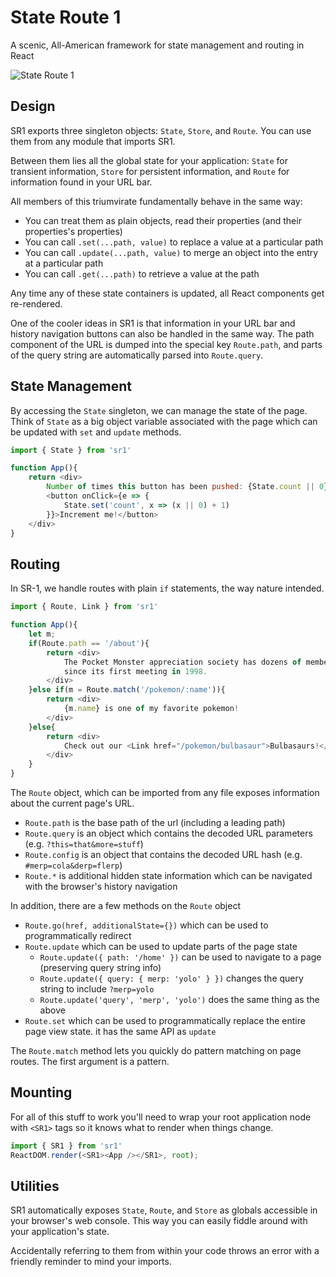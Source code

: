 # State Route 1

A scenic, All-American framework for state management and routing in React

![State Route 1](https://upload.wikimedia.org/wikipedia/commons/5/57/Pacific_Coast_Highway_Laguna_Beach.jpg)


## Design

SR1 exports three singleton objects: `State`, `Store`, and `Route`. You can use them from any module that imports SR1. 

Between them lies all the global state for your application: `State` for transient information, `Store` for persistent information, and `Route` for information found in your URL bar.

All members of this triumvirate fundamentally behave in the same way: 

- You can treat them as plain objects, read their properties (and their properties's properties)
- You can call `.set(...path, value)` to replace a value at a particular path
- You can call `.update(...path, value)` to merge an object into the entry at a particular path
- You can call `.get(...path)` to retrieve a value at the path

Any time any of these state containers is updated, all React components get re-rendered. 

One of the cooler ideas in SR1 is that information in your URL bar and history navigation buttons can also be handled in the same way. The path component of the URL is dumped into the special key `Route.path`, and parts of the query string are automatically parsed into `Route.query`. 

## State Management

By accessing the `State` singleton, we can manage the state of the page. Think of `State` as a big object variable associated with the page which can be updated with `set` and `update` methods. 

```js
import { State } from 'sr1'

function App(){
    return <div>
        Number of times this button has been pushed: {State.count || 0}
        <button onClick={e => {
            State.set('count', x => (x || 0) + 1)
        }}>Increment me!</button>
    </div>
}
```


## Routing

In SR-1, we handle routes with plain `if` statements, the way nature intended. 

```js
import { Route, Link } from 'sr1'

function App(){
    let m;
    if(Route.path == '/about'){
        return <div>
            The Pocket Monster appreciation society has dozens of members
            since its first meeting in 1998.
        </div>
    }else if(m = Route.match('/pokemon/:name')){
        return <div>
            {m.name} is one of my favorite pokemon!
        </div>
    }else{
        return <div>
            Check out our <Link href="/pokemon/bulbasaur">Bulbasaurs!</Link>
        </div>            
    }
}
```

The `Route` object, which can be imported from any file exposes information about the current page's URL. 

- `Route.path` is the base path of the url (including a leading path)
- `Route.query` is an object which contains the decoded URL parameters (e.g. `?this=that&more=stuff`)
- `Route.config` is an object that contains the decoded URL hash (e.g. `#merp=cola&derp=flerp`)
- `Route.*` is additional hidden state information which can be navigated with the browser's history navigation

In addition, there are a few methods on the `Route` object

- `Route.go(href, additionalState={})` which can be used to programmatically redirect
- `Route.update` which can be used to update parts of the page state
    - `Route.update({ path: '/home' })` can be used to navigate to a page (preserving query string info)
    - `Route.update({ query: { merp: 'yolo' } })` changes the query string to include `?merp=yolo`
    - `Route.update('query', 'merp', 'yolo')` does the same thing as the above
- `Route.set` which can be used to programmatically replace the entire page view state. it has the same API as `update`

The `Route.match` method lets you quickly do pattern matching on page routes. The first argument is a pattern.

## Mounting

For all of this stuff to work you'll need to wrap your root application node with `<SR1>` tags so it knows what to render when things change. 

```js
import { SR1 } from 'sr1'
ReactDOM.render(<SR1><App /></SR1>, root);
```

## Utilities

SR1 automatically exposes `State`, `Route`, and `Store` as globals accessible in your browser's web console. This way you can easily fiddle around with your application's state. 

Accidentally referring to them from within your code throws an error with a friendly reminder to mind your imports. 


